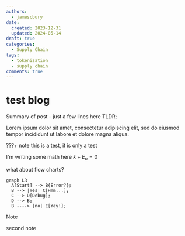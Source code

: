 ```yaml
---
authors:
  - jamescbury
date:
  created: 2023-12-31
  updated: 2024-05-14
draft: true
categories:
  - Supply Chain
tags:
  - tokenization
  - supply chain
comments: true
---
```



# test blog

Summary of post - just a few lines here TLDR;
<!-- more -->

Lorem ipsum dolor sit amet, consectetur adipiscing elit, sed do eiusmod
tempor incididunt ut labore et dolore magna aliqua.

???+ note
    this is a test, it is only a test

I'm writing some math here $k + E_n = 0$

what about flow charts?

``` mermaid
graph LR
  A[Start] --> B{Error?};
  B --> |Yes| C[Hmm...];
  C --> D[Debug];
  D --> B;
  B ----> |no| E[Yay!];
```

>[!Note]
>second note

